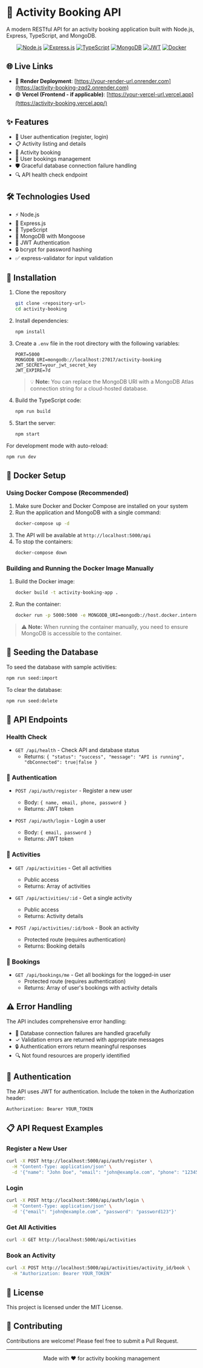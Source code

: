 # 🎯 Activity Booking API

A modern RESTful API for an activity booking application built with Node.js, Express, TypeScript, and MongoDB.

<div align="center">
  
[![Node.js](https://img.shields.io/badge/Node.js-43853D?style=for-the-badge&logo=node.js&logoColor=white)](https://nodejs.org/)
[![Express.js](https://img.shields.io/badge/Express.js-000000?style=for-the-badge&logo=express&logoColor=white)](https://expressjs.com/)
[![TypeScript](https://img.shields.io/badge/TypeScript-007ACC?style=for-the-badge&logo=typescript&logoColor=white)](https://www.typescriptlang.org/)
[![MongoDB](https://img.shields.io/badge/MongoDB-4EA94B?style=for-the-badge&logo=mongodb&logoColor=white)](https://www.mongodb.com/)
[![JWT](https://img.shields.io/badge/JWT-000000?style=for-the-badge&logo=JSON%20web%20tokens&logoColor=white)](https://jwt.io/)
[![Docker](https://img.shields.io/badge/Docker-2CA5E0?style=for-the-badge&logo=docker&logoColor=white)](https://www.docker.com/)

</div>

## 🌐 Live Links

- 🔵 **Render Deployment**: [https://your-render-url.onrender.com](https://activity-booking-zqd2.onrender.com)
- 🟣 **Vercel (Frontend - if applicable)**: [https://your-vercel-url.vercel.app](https://activity-booking.vercel.app/)

## ✨ Features

- 🔐 User authentication (register, login)
- 📋 Activity listing and details
- 📅 Activity booking
- 👤 User bookings management
- 🛡️ Graceful database connection failure handling
- 🔍 API health check endpoint

## 🛠️ Technologies Used

- ⚡ Node.js
- 🚂 Express.js
- 📘 TypeScript
- 🍃 MongoDB with Mongoose
- 🔑 JWT Authentication
- 🔒 bcrypt for password hashing
- ✅ express-validator for input validation

## 🚀 Installation

1. Clone the repository
   ```bash
   git clone <repository-url>
   cd activity-booking
   ```

2. Install dependencies:
   ```bash
   npm install
   ```

3. Create a `.env` file in the root directory with the following variables:
   ```
   PORT=5000
   MONGODB_URI=mongodb://localhost:27017/activity-booking
   JWT_SECRET=your_jwt_secret_key
   JWT_EXPIRE=7d
   ```
   
   > 💡 **Note:** You can replace the MongoDB URI with a MongoDB Atlas connection string for a cloud-hosted database.

4. Build the TypeScript code:
   ```bash
   npm run build
   ```

5. Start the server:
   ```bash
   npm start
   ```

For development mode with auto-reload:
```bash
npm run dev
```

## 🐳 Docker Setup

### Using Docker Compose (Recommended)

1. Make sure Docker and Docker Compose are installed on your system
2. Run the application and MongoDB with a single command:
   ```bash
   docker-compose up -d
   ```
3. The API will be available at `http://localhost:5000/api`
4. To stop the containers:
   ```bash
   docker-compose down
   ```

### Building and Running the Docker Image Manually

1. Build the Docker image:
   ```bash
   docker build -t activity-booking-app .
   ```
2. Run the container:
   ```bash
   docker run -p 5000:5000 -e MONGODB_URI=mongodb://host.docker.internal:27017/activity-booking activity-booking-app
   ```

> ⚠️ **Note:** When running the container manually, you need to ensure MongoDB is accessible to the container.

## 🌱 Seeding the Database

To seed the database with sample activities:
```bash
npm run seed:import
```

To clear the database:
```bash
npm run seed:delete
```

## 📡 API Endpoints

### Health Check

- `GET /api/health` - Check API and database status
  - Returns: `{ "status": "success", "message": "API is running", "dbConnected": true|false }`

### 🔐 Authentication

- `POST /api/auth/register` - Register a new user
  - Body: `{ name, email, phone, password }`
  - Returns: JWT token

- `POST /api/auth/login` - Login a user
  - Body: `{ email, password }`
  - Returns: JWT token

### 🎯 Activities

- `GET /api/activities` - Get all activities
  - Public access
  - Returns: Array of activities

- `GET /api/activities/:id` - Get a single activity
  - Public access
  - Returns: Activity details

- `POST /api/activities/:id/book` - Book an activity
  - Protected route (requires authentication)
  - Returns: Booking details

### 📅 Bookings

- `GET /api/bookings/me` - Get all bookings for the logged-in user
  - Protected route (requires authentication)
  - Returns: Array of user's bookings with activity details

## ⚠️ Error Handling

The API includes comprehensive error handling:

- 🔌 Database connection failures are handled gracefully
- ✓ Validation errors are returned with appropriate messages
- 🔒 Authentication errors return meaningful responses
- 🔍 Not found resources are properly identified

## 🔑 Authentication

The API uses JWT for authentication. Include the token in the Authorization header:

```
Authorization: Bearer YOUR_TOKEN
```

## 📋 API Request Examples

### Register a New User
```bash
curl -X POST http://localhost:5000/api/auth/register \
  -H "Content-Type: application/json" \
  -d '{"name": "John Doe", "email": "john@example.com", "phone": "1234567890", "password": "password123"}'
```

### Login
```bash
curl -X POST http://localhost:5000/api/auth/login \
  -H "Content-Type: application/json" \
  -d '{"email": "john@example.com", "password": "password123"}'
```

### Get All Activities
```bash
curl -X GET http://localhost:5000/api/activities
```

### Book an Activity
```bash
curl -X POST http://localhost:5000/api/activities/activity_id/book \
  -H "Authorization: Bearer YOUR_TOKEN"
```

## 📝 License

This project is licensed under the MIT License.

## 🤝 Contributing

Contributions are welcome! Please feel free to submit a Pull Request.

---

<div align="center">
  <p>Made with ❤️ for activity booking management</p>
</div> 